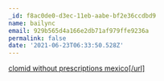 ```yaml
---
_id: f8ac0de0-d3ec-11eb-aabe-bf2e36ccdbd9
name: bailync
email: 929b565d4a166e2db71af979ffe9236a
permalink: false
date: '2021-06-23T06:33:50.528Z'
---
```

<a href=https://clomidset.com>clomid without prescriptions mexico[/url]
